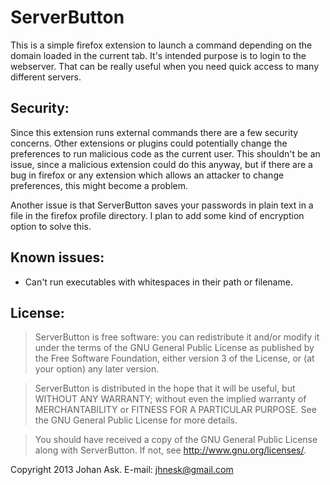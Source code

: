 ServerButton
============

This is a simple firefox extension to launch a command depending on the
domain loaded in the current tab. It's intended purpose is to login to
the webserver. That can be really useful when you need quick access to
many different servers.

Security:
---------

Since this extension runs external commands there are a few security
concerns. Other extensions or plugins could potentially change the
preferences to run malicious code as the current user. This shouldn't
be an issue, since a malicious extension could do this anyway, but if
there are a bug in firefox or any extension which allows an attacker to
change preferences, this might become a problem.

Another issue is that ServerButton saves your passwords in plain text
in a file in the firefox profile directory. I plan to add some kind of
encryption option to solve this.

Known issues:
-------------

- Can't run executables with whitespaces in their path or filename.

License:
--------

> ServerButton is free software: you can redistribute it and/or modify it
> under the terms of the GNU General Public License as published by the
> Free Software Foundation, either version 3 of the License, or (at your
> option) any later version.

> ServerButton is distributed in the hope that it will be useful, but
> WITHOUT ANY WARRANTY; without even the implied warranty of MERCHANTABILITY
> or FITNESS FOR A PARTICULAR PURPOSE. See the GNU General Public License
> for more details.

> You should have received a copy of the GNU General Public License
> along with ServerButton. If not, see <http://www.gnu.org/licenses/>.

Copyright 2013 Johan Ask.
E-mail: jhnesk@gmail.com
